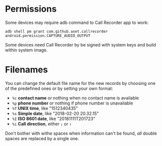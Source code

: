 # Permissions

Some devices may require adb command to Call Recorder app to work:

    adb shell pm grant com.github.axet.callrecorder android.permission.CAPTURE_AUDIO_OUTPUT

Some devices need Call Recorder by be signed with system keys and build within system image.

# Filenames

You can change the default file name for the new records by choosing one of
the predefined ones or by setting your own format:

- `%c` **contact name** or nothing when no contact name is available
- `%p` **phone number** or nothing if phone number is unavailable
- `%T` **UNIX time**, like "1512340435"
- `%s` **Simple date**, like "2018-02-20 20.32.15"
- `%I` **ISO 8601 date**, like "20181111T201723"
- `%i` **Call direction**, either `↓` or `↑`

Don't bother with withe spaces when information can't be found, _all_ double
spaces are replaced by a single one.

